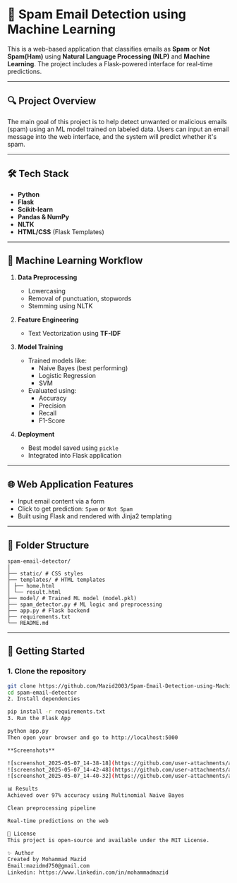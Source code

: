# 📧 Spam Email Detection using Machine Learning

This is a web-based application that classifies emails as **Spam** or **Not Spam(Ham)** using **Natural Language Processing (NLP)** and **Machine Learning**. The project includes a Flask-powered interface for real-time predictions.

---

## 🔍 Project Overview

The main goal of this project is to help detect unwanted or malicious emails (spam) using an ML model trained on labeled data. Users can input an email message into the web interface, and the system will predict whether it's spam.

---

## 🛠️ Tech Stack

- **Python**
- **Flask**
- **Scikit-learn**
- **Pandas & NumPy**
- **NLTK**
- **HTML/CSS** (Flask Templates)

---

## 🧠 Machine Learning Workflow

1. **Data Preprocessing**
   - Lowercasing
   - Removal of punctuation, stopwords
   - Stemming using NLTK

2. **Feature Engineering**
   - Text Vectorization using **TF-IDF**

3. **Model Training**
   - Trained models like:
     - Naive Bayes (best performing)
     - Logistic Regression
     - SVM
   - Evaluated using:
     - Accuracy
     - Precision
     - Recall
     - F1-Score

4. **Deployment**
   - Best model saved using `pickle`
   - Integrated into Flask application

---

## 🌐 Web Application Features

- Input email content via a form
- Click to get prediction: `Spam` or `Not Spam`
- Built using Flask and rendered with Jinja2 templating

---

## 📁 Folder Structure
```
spam-email-detector/
│
├── static/ # CSS styles
├── templates/ # HTML templates
│ ├── home.html
│ └── result.html
├── model/ # Trained ML model (model.pkl)
├── spam_detector.py # ML logic and preprocessing
├── app.py # Flask backend
├── requirements.txt
└── README.md
```
---

## 🚀 Getting Started

### 1. Clone the repository
```bash
git clone https://github.com/Mazid2003/Spam-Email-Detection-using-Machine-Learning.git
cd spam-email-detector
2. Install dependencies

pip install -r requirements.txt
3. Run the Flask App

python app.py
Then open your browser and go to http://localhost:5000

**Screenshots**

![screenshot_2025-05-07_14-38-18](https://github.com/user-attachments/assets/f158f636-5451-4f4f-9bbd-949cc2877f15)
![screenshot_2025-05-07_14-42-48](https://github.com/user-attachments/assets/7473ec23-becb-47ba-8da1-4a7dac945473)
![screenshot_2025-05-07_14-40-32](https://github.com/user-attachments/assets/e63837a3-04e6-4e8a-8beb-a7374aa7131c)

📊 Results
Achieved over 97% accuracy using Multinomial Naive Bayes

Clean preprocessing pipeline

Real-time predictions on the web

📜 License
This project is open-source and available under the MIT License.

✨ Author
Created by Mohammad Mazid
Email:mazidmd750@gmail.com
Linkedin: https://www.linkedin.com/in/mohammadmazid



